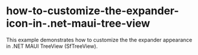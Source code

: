 # how-to-customize-the-expander-icon-in-.net-maui-tree-view
This example demonstrates how to customize the the expander appearance in .NET MAUI TreeView (SfTreeView).
